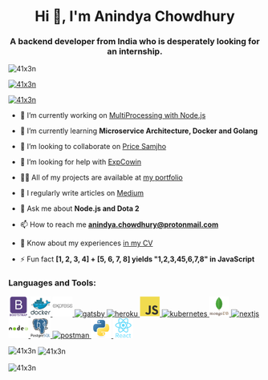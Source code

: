 <h1 align="center">Hi 👋, I'm Anindya Chowdhury</h1>
<h3 align="center">A backend developer from India who is desperately looking for an internship.</h3>

<p align="left"> <img src="https://komarev.com/ghpvc/?username=41x3n&label=Profile%20views&color=0e75b6&style=flat" alt="41x3n" /> </p>

<p align="left"> <a href="https://github.com/ryo-ma/github-profile-trophy"><img src="https://github-profile-trophy.vercel.app/?username=41x3n" alt="41x3n" /></a> </p>

<p align="left"> <a href="https://twitter.com/41x3n" target="blank"><img src="https://img.shields.io/twitter/follow/41x3n?logo=twitter&style=for-the-badge" alt="41x3n" /></a> </p>

- 🔭 I’m currently working on [MultiProcessing with Node.js](https://github.com/41x3n/Trying-out-MultiProcessing-with-Node.js)

- 🌱 I’m currently learning **Microservice Architecture, Docker and Golang**

- 👯 I’m looking to collaborate on [Price Samjho](https://github.com/41x3n/Price-Samjho)

- 🤝 I’m looking for help with [ExpCowin](https://github.com/41x3n/ExpCowin)

- 👨‍💻 All of my projects are available at [my portfolio](https://41x3n.netlify.app/projects/)

- 📝 I regularly write articles on [Medium](https://medium.com/@41x3n)

- 💬 Ask me about **Node.js and Dota 2**

- 📫 How to reach me **anindya.chowdhury@protonmail.com**

- 📄 Know about my experiences [in my CV](https://1drv.ms/b/s!AgZEnMVPI5t_xeh_PC4_kUzQk1Lmjw?e=pjJIcZ)

- ⚡ Fun fact **[1, 2, 3, 4] + [5, 6, 7, 8] yields "1,2,3,45,6,7,8" in JavaScript**


<h3 align="left">Languages and Tools:</h3>
<p align="left"> <a href="https://getbootstrap.com" target="_blank"> <img src="https://raw.githubusercontent.com/devicons/devicon/master/icons/bootstrap/bootstrap-plain-wordmark.svg" alt="bootstrap" width="40" height="40"/> </a> <a href="https://www.docker.com/" target="_blank"> <img src="https://raw.githubusercontent.com/devicons/devicon/master/icons/docker/docker-original-wordmark.svg" alt="docker" width="40" height="40"/> </a> <a href="https://expressjs.com" target="_blank"> <img src="https://raw.githubusercontent.com/devicons/devicon/master/icons/express/express-original-wordmark.svg" alt="express" width="40" height="40"/> </a> <a href="https://www.gatsbyjs.com/" target="_blank"> <img src="https://www.vectorlogo.zone/logos/gatsbyjs/gatsbyjs-icon.svg" alt="gatsby" width="40" height="40"/> </a> <a href="https://heroku.com" target="_blank"> <img src="https://www.vectorlogo.zone/logos/heroku/heroku-icon.svg" alt="heroku" width="40" height="40"/> </a> <a href="https://developer.mozilla.org/en-US/docs/Web/JavaScript" target="_blank"> <img src="https://raw.githubusercontent.com/devicons/devicon/master/icons/javascript/javascript-original.svg" alt="javascript" width="40" height="40"/> </a> <a href="https://kubernetes.io" target="_blank"> <img src="https://www.vectorlogo.zone/logos/kubernetes/kubernetes-icon.svg" alt="kubernetes" width="40" height="40"/> </a> <a href="https://www.mongodb.com/" target="_blank"> <img src="https://raw.githubusercontent.com/devicons/devicon/master/icons/mongodb/mongodb-original-wordmark.svg" alt="mongodb" width="40" height="40"/> </a> <a href="https://nextjs.org/" target="_blank"> <img src="https://cdn.worldvectorlogo.com/logos/nextjs-3.svg" alt="nextjs" width="40" height="40"/> </a> <a href="https://nodejs.org" target="_blank"> <img src="https://raw.githubusercontent.com/devicons/devicon/master/icons/nodejs/nodejs-original-wordmark.svg" alt="nodejs" width="40" height="40"/> </a> <a href="https://www.postgresql.org" target="_blank"> <img src="https://raw.githubusercontent.com/devicons/devicon/master/icons/postgresql/postgresql-original-wordmark.svg" alt="postgresql" width="40" height="40"/> </a> <a href="https://postman.com" target="_blank"> <img src="https://www.vectorlogo.zone/logos/getpostman/getpostman-icon.svg" alt="postman" width="40" height="40"/> </a> <a href="https://www.python.org" target="_blank"> <img src="https://raw.githubusercontent.com/devicons/devicon/master/icons/python/python-original.svg" alt="python" width="40" height="40"/> </a> <a href="https://reactjs.org/" target="_blank"> <img src="https://raw.githubusercontent.com/devicons/devicon/master/icons/react/react-original-wordmark.svg" alt="react" width="40" height="40"/> </a> </p>


<p><img align="left" src="https://github-readme-stats.vercel.app/api/top-langs?username=41x3n&exclude_repo=Price-Samjho&show_icons=true&locale=en&layout=compact" alt="41x3n" /></p>


<p>&nbsp;<img align="center" src="https://github-readme-stats.vercel.app/api?username=41x3n&show_icons=true&locale=en" alt="41x3n" /></p>


<p><img align="center" src="https://github-readme-streak-stats.herokuapp.com/?user=41x3n&" alt="41x3n" /></p>
